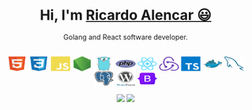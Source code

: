 <div>
  
  <h1 align="center">
      Hi, I'm
    <a href="https://www.linkedin.com/in/ricardo-alencar-43907420b/" target="_blank">Ricardo Alencar 😃️</a>
  </h1>
  
  <p align="center">
    Golang and React software developer. 
  </p>
  
</div>



<div align="center" valign="top"><br>
  <img align="center" alt="HTML" height="30" width="40" src="https://raw.githubusercontent.com/devicons/devicon/master/icons/html5/html5-original.svg">
  <img align="center" alt="CSS" height="30" width="40" src="https://raw.githubusercontent.com/devicons/devicon/master/icons/css3/css3-original.svg">
  <img align="center" alt="Js" height="30" width="40" src="https://raw.githubusercontent.com/devicons/devicon/master/icons/javascript/javascript-plain.svg">
  <img align="center" alt="NodeJS" height="30" width="40" src="https://github.com/devicons/devicon/blob/master/icons/nodejs/nodejs-original.svg">
  <img align="center" alt="GoLang" height="30" width="40" src="https://github.com/devicons/devicon/blob/master/icons/go/go-original.svg">
  <img align="center" alt="PHP" height="30" width="40" src="https://raw.githubusercontent.com/devicons/devicon/master/icons/php/php-original.svg">
  <img align="center" alt="React" height="30" width="40" src="https://raw.githubusercontent.com/devicons/devicon/master/icons/react/react-original.svg">
  <img align="center" alt="Redux" height="30" width="40" src="https://raw.githubusercontent.com/devicons/devicon/master/icons/redux/redux-original.svg">
  <img align="center" alt="Js" height="30" width="40" src="https://raw.githubusercontent.com/devicons/devicon/master/icons/typescript/typescript-original.svg">
  <img align="center" alt="Docker" height="30" width="40" src="https://github.com/devicons/devicon/blob/master/icons/docker/docker-original.svg">
  <img align="center" alt="MySQL" height="30" width="40" src="https://raw.githubusercontent.com/devicons/devicon/master/icons/mysql/mysql-original.svg">
  <img align="center" alt="PostgreSQL" height="30" width="40" src="https://github.com/devicons/devicon/blob/master/icons/postgresql/postgresql-original.svg">
  <img align="center" alt="WordPress" height="30" width="40" src="https://raw.githubusercontent.com/devicons/devicon/master/icons/wordpress/wordpress-original.svg">
  <img align="center" alt="Bootstrap" height="30" width="40" src="https://raw.githubusercontent.com/devicons/devicon/master/icons/bootstrap/bootstrap-original.svg">
  
  
  
</div><br>

<div align="center">
  <a href="https://ricdev.netlify.app/" target="_blank"><img src="https://img.shields.io/badge/-Portfolio-%23E4405F?style=for-the-badge&logo=web&logoColor=white" target="_blank"></a>
  <a href="https://www.linkedin.com/in/ricardo-alencar-43907420b/" target="_blank"><img src="https://img.shields.io/badge/-LinkedIn-%23E4405F?style=for-the-badge&logo=web&logoColor=blue" target="_blank"></a>
</div><br>


